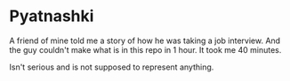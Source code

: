# Pyatnashki

A friend of mine told me a story of how he was taking a job interview.
And the guy couldn't make what is in this repo in 1 hour. 
It took me 40 minutes.

Isn't serious and is not supposed to represent anything. 
